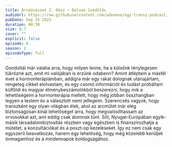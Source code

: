 ```yaml
---
title: Arcművészet I. Rész – Deluxe Szédülés
audioUrl: https://raw.githubusercontent.com/adeeena/egy-transz-podcast/main/public/audio/etpc_S2E06.mp3
pubDate: Sep 25 2023
duration: 00:38
size: 0.7
cover: ""
explicit: false
episode: 6
season: 2
episodeType: full
---
```


Gondoltál már valaha arra, hogy milyen lenne, ha a külsőnk ténylegesen tükrözné azt, amit mi valójában is érzünk odabenn? Amint átléptem a másfél évet a hormonterápiámban, addigra már egy rakat dolognak utánajártam, rengeteg cikket elolvastam, és egy csomó információt és tudást próbáltam külföldi és magyar élménybeszámolókból beszerezni, hogy mik a lehetőségeim a hormonterápia mellett, hogy még jobban összhangban legyen a testem és a választott nemi jellegeim. Szerencsés vagyok, hogy transzként egy olyan világban élek, ahol az arcműtét már elég biztonságosan kínál lehetőséget arra, hogy megvalósíthassam az orvosokkal azt, ami eddig csak álomnak tűnt. Sőt, Nyugat-Európában egyik-másik társadalombiztosítás részben vagy egészben is finanszírozhatja a műtétet, a konzultációkat és a poszt-op kezeléseket. Így ez nem csak egy egyszerű beavatkozás, hanem egy lehetőség, hogy még közelebb kerüljek önmagamhoz és a mindennapok boldogságához.
